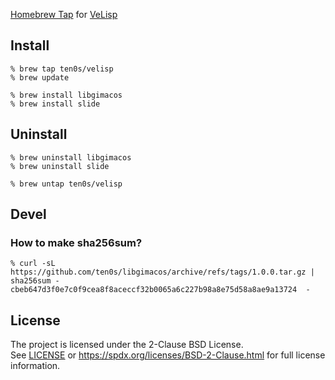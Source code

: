 [Homebrew Tap](https://docs.brew.sh/Taps) for
[VeLisp](https://github.com/ten0s/velisp)

## Install

```
% brew tap ten0s/velisp
% brew update
```

```
% brew install libgimacos
% brew install slide
```

## Uninstall

```
% brew uninstall libgimacos
% brew uninstall slide
```

```
% brew untap ten0s/velisp
```

## Devel

### How to make sha256sum?

```
% curl -sL https://github.com/ten0s/libgimacos/archive/refs/tags/1.0.0.tar.gz | sha256sum -
cbeb647d3f0e7c0f9cea8f8aceccf32b0065a6c227b98a8e75d58a8ae9a13724  -
```

## License

The project is licensed under the 2-Clause BSD License.<br>
See [LICENSE](LICENSE) or
https://spdx.org/licenses/BSD-2-Clause.html
for full license information.
